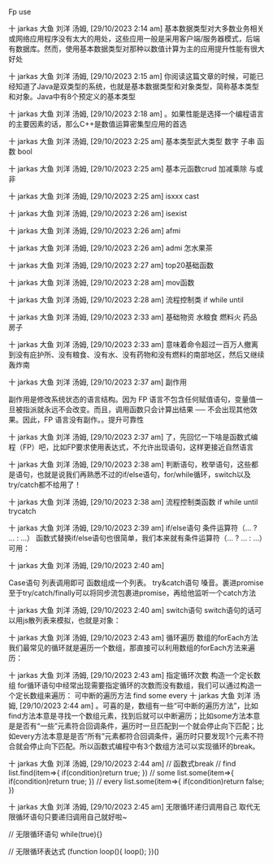 Fp use



十 jarkas 大鱼 刘洋 汤姆, [29/10/2023 2:14 am]
基本数据类型对大多数业务相关或网络应用程序没有太大的用处，这些应用一般是采用客户端/服务器模式，后端有数据库。然而，使用基本数据类型对那种以数值计算为主的应用提升性能有很大好处

十 jarkas 大鱼 刘洋 汤姆, [29/10/2023 2:15 am]
你阅读这篇文章的时候，可能已经知道了Java是双类型的系统，也就是基本数据类型和对象类型，简称基本类型和对象。Java中有8个预定义的基本类型

十 jarkas 大鱼 刘洋 汤姆, [29/10/2023 2:18 am]
。如果性能是选择一个编程语言的主要因素的话，那么C++是数值运算密集型应用的首选

十 jarkas 大鱼 刘洋 汤姆, [29/10/2023 2:25 am]
基本类型武大类型  数字 子串 函数 bool

十 jarkas 大鱼 刘洋 汤姆, [29/10/2023 2:25 am]
基本元函数crud 加减乘除   与或非

十 jarkas 大鱼 刘洋 汤姆, [29/10/2023 2:25 am]
isxxx  cast

十 jarkas 大鱼 刘洋 汤姆, [29/10/2023 2:26 am]
isexist

十 jarkas 大鱼 刘洋 汤姆, [29/10/2023 2:26 am]
afmi

十 jarkas 大鱼 刘洋 汤姆, [29/10/2023 2:26 am]
admi  怎水果茶

十 jarkas 大鱼 刘洋 汤姆, [29/10/2023 2:27 am]
top20基础函数

十 jarkas 大鱼 刘洋 汤姆, [29/10/2023 2:28 am]
mov函数

十 jarkas 大鱼 刘洋 汤姆, [29/10/2023 2:28 am]
流程控制类 if while until

十 jarkas 大鱼 刘洋 汤姆, [29/10/2023 2:33 am]
基础物资  水粮食 燃料火 药品  房子

十 jarkas 大鱼 刘洋 汤姆, [29/10/2023 2:33 am]
意味着命令超过一百万人撤离到没有庇护所、没有粮食、没有水、没有药物和没有燃料的南部地区，然后又继续轰炸南

十 jarkas 大鱼 刘洋 汤姆, [29/10/2023 2:37 am]
副作用

副作用是修改系统状态的语言结构。因为 FP 语言不包含任何赋值语句，变量值一旦被指派就永远不会改变。而且，调用函数只会计算出结果 ── 不会出现其他效果。因此，FP 语言没有副作。。提升可靠性

十 jarkas 大鱼 刘洋 汤姆, [29/10/2023 2:37 am]
了，先回忆一下啥是函数式编程（FP）吧，比如FP要求使用表达式，不允许出现语句，这样更接近自然语言

十 jarkas 大鱼 刘洋 汤姆, [29/10/2023 2:38 am]
判断语句，枚举语句，这些都是语句，也就是说我们再熟悉不过的if/else语句，for/while循环，switch以及try/catch都不给用了！

十 jarkas 大鱼 刘洋 汤姆, [29/10/2023 2:38 am]
流程控制类函数 if while until trycatch

十 jarkas 大鱼 刘洋 汤姆, [29/10/2023 2:39 am]
if/else语句  条件运算符（… ? … : …）
函数式替换if/else语句也很简单，我们本来就有条件运算符（… ? … : …）可用：

十 jarkas 大鱼 刘洋 汤姆, [29/10/2023 2:40 am]

Case语句  列表调用即可 
函数组成一个列表。
try&catch语句 嗓音。裹进promise
至于try/catch/finally可以将同步流包裹进promise，再给他监听一个catch方法

十 jarkas 大鱼 刘洋 汤姆, [29/10/2023 2:40 am]
switch语句
switch语句的话可以用js散列表来模拟，也就是对象：

十 jarkas 大鱼 刘洋 汤姆, [29/10/2023 2:43 am]
循环遍历
数组的forEach方法
我们最常见的循环就是遍历一个数组，那直接可以利用数组的forEach方法来遍历：

十 jarkas 大鱼 刘洋 汤姆, [29/10/2023 2:43 am]
指定循环次数  构造一个定长数组
for循环语句中经常出现需要指定循环的次数而没有数组，我们可以通过构造一个定长数组来遍历：
可中断的遍历方法 find  some  every
十 jarkas 大鱼 刘洋 汤姆, [29/10/2023 2:44 am]
。可喜的是，数组有一些“可中断的遍历方法”，比如find方法本意是寻找一个数组元素，找到后就可以中断遍历；比如some方法本意是是否有“一些”元素符合回调条件，遍历时一旦匹配到一个就会停止向下匹配；比如every方法本意是是否“所有”元素都符合回调条件，遍历时只要发现1个元素不符合就会停止向下匹配。所以函数式编程中有3个数组方法可以实现循环的break。

十 jarkas 大鱼 刘洋 汤姆, [29/10/2023 2:44 am]
// 函数式break
// find
list.find(item=>{
  if(condition)return true;
})
// some
list.some(item=>{
  if(condition)return true;
})
// every
list.some(item=>{
  if(condition)return false;
})

十 jarkas 大鱼 刘洋 汤姆, [29/10/2023 2:45 am]
无限循环递归调用自己
取代无限循环语句只要递归调用自己就好啦~

// 无限循环语句
while(true){}

// 无限循环表达式
(function loop(){
  loop();
})()
